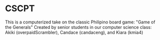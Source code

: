 # CSCPT
This is a computerized take on the classic Philipino board game: "Game of the Generals" 
Created by senior students in our computer science class: Akiki (overpaidScrambler), Candace (candaceng), and Kiara (kmia4)
